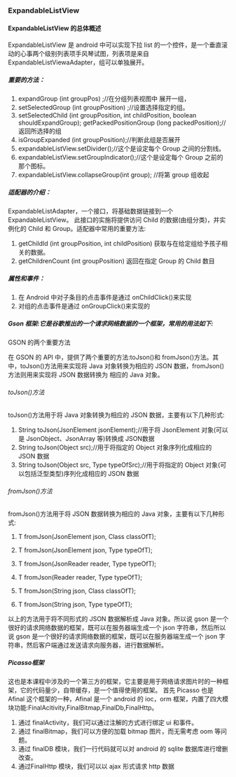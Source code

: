 ### ExpandableListView

#### ExpandableListView 的总体概述
ExpandableListView 是 android 中可以实现下拉 list 的一个控件，是一个垂直滚动的心事两个级别列表项手风琴试图，列表项是来自 ExpandableListViewaAdapter，组可以单独展开。

##### 重要的方法：
1. expandGroup (int groupPos) ;//在分组列表视图中 展开一组，
2. setSelectedGroup (int groupPosition) ;//设置选择指定的组。
3. setSelectedChild (int groupPosition, int childPosition, boolean shouldExpandGroup);
   getPackedPositionGroup (long packedPosition);//返回所选择的组
4. isGroupExpanded (int groupPosition);//判断此组是否展开
5. expandableListView.setDivider();//这个是设定每个 Group 之间的分割线。
6. expandableListView.setGroupIndicator();//这个是设定每个 Group 之前的那个图标。
7. expandableListView.collapseGroup(int group); //将第 group 组收起

##### 适配器的介绍：

ExpandableListAdapter，一个接口，将基础数据链接到一个 ExpandableListView。 此接口的实施将提供访问 Child 的数据(由组分类)，并实例化的 Child 和 Group。适配器中常用的重要方法:
1. getChildId (int groupPosition, int childPosition) 获取与在给定组给予孩子相关的数据。
2. getChildrenCount (int groupPosition) 返回在指定 Group 的 Child 数目

##### 属性和事件：

1. 在 Android 中对子条目的点击事件是通过 onChildClick()来实现
2. 对组的点击事件是通过 onGroupClick()来实现的

##### Gson 框架:它是谷歌推出的一个请求网络数据的一个框架，常用的用法如下:
GSON 的两个重要方法

在 GSON 的 API 中，提供了两个重要的方法:toJson()和 fromJson()方法。其中，toJson()方法用来实现将 Java 对象转换为相应的 JSON 数据，fromJson()方法则用来实现将 JSON 数据转换为
相应的 Java 对象。

###### toJson()方法
toJson()方法用于将 Java 对象转换为相应的 JSON 数据，主要有以下几种形式:

1. String toJson(JsonElement jsonElement);//用于将 JsonElement 对象(可以是 JsonObject、JsonArray 等)转换成 JSON数据
2. String toJson(Object src);//用于将指定的 Object 对象序列化成相应的 JSON 数据
3. String toJson(Object src, Type typeOfSrc);//用于将指定的 Object 对象(可以包括泛型类型)序列化成相应的 JSON 数据

###### fromJson()方法
fromJson()方法用于将 JSON 数据转换为相应的 Java 对象，主要有以下几种形式:

1. <T> T fromJson(JsonElement json, Class<T> classOfT);

2. <T> T fromJson(JsonElement json, Type typeOfT);

3. <T> T fromJson(JsonReader reader, Type typeOfT);

4. <T> T fromJson(Reader reader, Type typeOfT);

5. <T> T fromJson(String json, Class<T> classOfT);

6. <T> T fromJson(String json, Type typeOfT);

以上的方法用于将不同形式的 JSON 数据解析成 Java 对象。所以说 gson 是一个很好的请求网络数据的框架，既可以在服务器端生成一个 json 字符串，然后所以说 gson 是一个很好的请求网络数据的框架，既可以在服务器端生成一个 json 字符串，然后客户端通过发送请求向服务器，进行数据解析。

##### Picasso框架

这也是本课程中涉及的一个第三方的框架，它主要是用于网络请求图片时的一种框架，它的代码量少，自带缓存，是一个值得使用的框架。
首先 Picasso 也是 Afinal 这个框架的一种，Afinal 是一个 android 的 ioc，orm 框架，内置了四大模块功能:FinalAcitivity,FinalBitmap,FinalDb,FinalHttp。
1. 通过 finalActivity，我们可以通过注解的方式进行绑定 ui 和事件。
2. 通过 finalBitmap，我们可以方便的加载 bitmap 图片，而无需考虑 oom 等问题。
3. 通过 finalDB 模块，我们一行代码就可以对 android 的 sqlite 数据库进行增删改查。
4. 通过FinalHttp 模块，我们可以以 ajax 形式请求 http 数据

				

			

		

	
